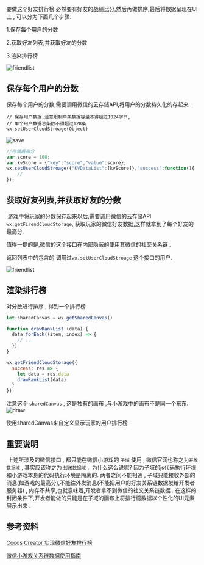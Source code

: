 要做这个好友排行榜.必然要有好友的战绩比分,然后再做排序,最后将数据呈现在UI上 , 可以分为下面几个步骤:

1.保存每个用户的分数  

2.获取好友列表,并获取好友的分数  

3.渲染排行榜  

![friendlist](http://imgs.matchvs.com/static/res/rank.jpg)

## 保存每个用户的分数

   保存每个用户的分数,需要调用微信的云存储API,将用户的分数持久化的存起来 . 
```
// 保存用户数据,注意限制单条数据容量不得超过1024字节,
// 单个用户数据总条数不得超过128条
wx.setUserCloudStroage(Object)
```

![save](http://imgs.matchvs.com/static/res/save.png)

```javascript
//存储最高分
var score = 100;
var kvScore = {"key":"score","value":score};
wx.setUserCloudStroage({"KVDataList":[kvScore]},"success":function(){
    //
});
```



## 获取好友列表,并获取好友的分数

​    游戏中将玩家的分数保存起来以后,需要调用微信的云存储API `wx.getFirendCloudStorage`, 获取玩家的微信好友数据,这样就拿到了每个好友的最高分.

   值得一提的是,微信的这个接口在内部隐蔽的使用其微信的社交关系链 . 

   返回列表中的包含的 调用过`wx.setUserCloudStroage` 这个接口的用户.

![friendlist](http://imgs.matchvs.com/static/res/friendlist.png)

## 渲染排行榜
对分数进行排序 , 得到一个排行榜
```JavaScript
let sharedCanvas = wx.getSharedCanvas()

function drawRankList (data) {
  data.forEach((item, index) => {
    // ...
  })
}

wx.getFriendCloudStorage({
  success: res => {
    let data = res.data
    drawRankList(data)
  }
})
```
  注意这个 `sharedCanvas` , 这是独有的画布 ,与小游戏中的画布不是同一个东东.
![draw](http://imgs.matchvs.com/static/res/draw.png)

  使用sharedCanvas来自定义显示玩家的用户排行榜

## 重要说明

​    上述所涉及的微信接口 , 都只能在微信小游戏的 `子域` 使用 , 微信官网也称之为`开放数据域` , 其实应该称之为 `封闭数据域` . 
​    为什么这么说呢?
​    因为子域的js代码执行环境和小游戏本身的代码执行环境是隔离的. 两者之间不能相通 , 子域只能接收外部的消息(如游戏的最高分),不能往外发消息(不能把用户的好友关系链数据发给开发者服务器) , 内存不共享,也就意味着,开发者拿不到微信的社交关系链数据 . 在这样的封闭条件下,开发者能做的只能是在子域的画布上将排行榜数据以个性化的UI元素展示出来 . 

## 参考资料

[Cocos Creator 实现微信好友排行榜](http://docs.cocos.com/creator/manual/zh/publish/publish-wechatgame-sub-domain.html)


[微信小游戏关系链数据使用指南](https://developers.weixin.qq.com/minigame/dev/tutorial/open-ability/open-data.html)
